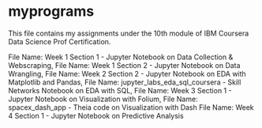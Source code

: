 # myprograms

This file contains my assignments under the 10th module of IBM Coursera Data Science Prof Certification.

File Name: Week 1 Section 1 - Jupyter Notebook on Data Collection & Webscraping, 
File Name: Week 1 Section 2 - Jupyter Notebook on Data Wrangling, 
File Name: Week 2 Section 2 - Jupyter Notebook on EDA with Matplotlib and Pandas, 
File Name: jupyter_labs_eda_sql_coursera - Skill Networks Notebook on EDA with SQL, 
File Name: Week 3 Section 1 - Jupyter Notebook on Visualization with Folium,
File Name: spacex_dash_app - Theia code on Visualization with Dash
File Name: Week 4 Section 1 - Jupyter Notebook on Predictive Analysis
